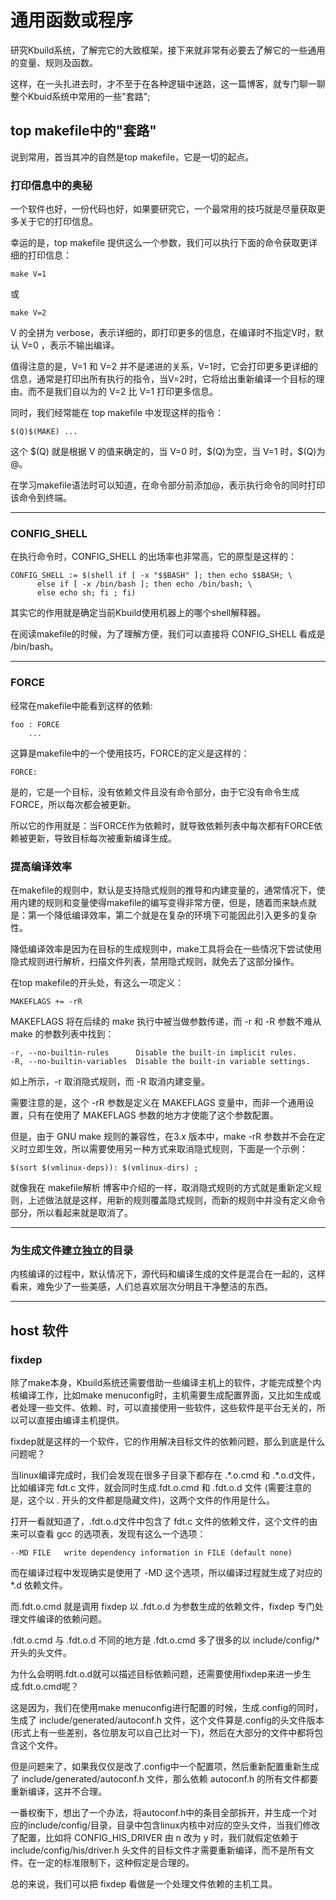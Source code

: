# 通用函数或程序
研究Kbuild系统，了解完它的大致框架，接下来就非常有必要去了解它的一些通用的变量、规则及函数。  

这样，在一头扎进去时，才不至于在各种逻辑中迷路，这一篇博客，就专门聊一聊整个Kbuid系统中常用的一些"套路";

## top makefile中的"套路"
说到常用，首当其冲的自然是top makefile，它是一切的起点。  

### 打印信息中的奥秘
一个软件也好，一份代码也好，如果要研究它，一个最常用的技巧就是尽量获取更多关于它的打印信息。  

幸运的是，top makefile 提供这么一个参数，我们可以执行下面的命令获取更详细的打印信息：
```
make V=1
``` 
或
```
make V=2
```
V 的全拼为 verbose，表示详细的，即打印更多的信息，在编译时不指定V时，默认 V=0 ，表示不输出编译。  

值得注意的是，V=1 和  V=2 并不是递进的关系，V=1时，它会打印更多更详细的信息，通常是打印出所有执行的指令，当V=2时，它将给出重新编译一个目标的理由。而不是我们自以为的 V=2 比 V=1 打印更多信息。  

同时，我们经常能在 top makefile 中发现这样的指令：
```
$(Q)$(MAKE) ...
```
这个 \$(Q) 就是根据 V 的值来确定的，当 V=0 时，\$(Q)为空，当 V=1 时，\$(Q)为@。  

在学习makefile语法时可以知道，在命令部分前添加@，表示执行命令的同时打印该命令到终端。  

**** 


### CONFIG_SHELL
在执行命令时，CONFIG_SHELL 的出场率也非常高，它的原型是这样的：
```
CONFIG_SHELL := $(shell if [ -x "$$BASH" ]; then echo $$BASH; \
	  else if [ -x /bin/bash ]; then echo /bin/bash; \
	  else echo sh; fi ; fi)
```
其实它的作用就是确定当前Kbuild使用机器上的哪个shell解释器。  

在阅读makefile的时候，为了理解方便，我们可以直接将 CONFIG_SHELL 看成是 /bin/bash。

****  


### FORCE
经常在makefile中能看到这样的依赖:
```
foo : FORCE
    ...
```

这算是makefile中的一个使用技巧，FORCE的定义是这样的：
```
FORCE:
```
是的，它是一个目标，没有依赖文件且没有命令部分，由于它没有命令生成FORCE，所以每次都会被更新。  

所以它的作用就是：当FORCE作为依赖时，就导致依赖列表中每次都有FORCE依赖被更新，导致目标每次被重新编译生成。  



### 提高编译效率
在makefile的规则中，默认是支持隐式规则的推导和内建变量的，通常情况下，使用内建的规则和变量使得makefile的编写变得非常方便，但是，随着而来缺点就是：第一个降低编译效率，第二个就是在复杂的环境下可能因此引入更多的复杂性。   

降低编译效率是因为在目标的生成规则中，make工具将会在一些情况下尝试使用隐式规则进行解析，扫描文件列表，禁用隐式规则，就免去了这部分操作。  

在top makefile的开头处，有这么一项定义：
```
MAKEFLAGS += -rR
```
MAKEFLAGS 将在后续的 make 执行中被当做参数传递，而 -r 和 -R 参数不难从 make 的参数列表中找到：
```
-r, --no-builtin-rules      Disable the built-in implicit rules.
-R, --no-builtin-variables  Disable the built-in variable settings.
```
如上所示，-r 取消隐式规则，而 -R 取消内建变量。 

需要注意的是，这个 -rR 参数是定义在 MAKEFLAGS 变量中，而非一个通用设置，只有在使用了 MAKEFLAGS 参数的地方才使能了这个参数配置。  

但是，由于 GNU make 规则的兼容性，在3.x 版本中，make -rR 参数并不会在定义时立即生效，所以需要使用另一种方式来取消隐式规则，下面是一个示例：
```
$(sort $(vmlinux-deps)): $(vmlinux-dirs) ;
```
就像我在 makefile解析 博客中介绍的一样，取消隐式规则的方式就是重新定义规则，上述做法就是这样，用新的规则覆盖隐式规则，而新的规则中并没有定义命令部分，所以看起来就是取消了。  

****  

### 为生成文件建立独立的目录
内核编译的过程中，默认情况下，源代码和编译生成的文件是混合在一起的，这样看来，难免少了一些美感，人们总喜欢层次分明且干净整洁的东西。



***  

## host 软件

### fixdep
除了make本身，Kbuild系统还需要借助一些编译主机上的软件，才能完成整个内核编译工作，比如make menuconfig时，主机需要生成配置界面，又比如生成或者处理一些文件、依赖、时，可以直接使用一些软件，这些软件是平台无关的，所以可以直接由编译主机提供。  

fixdep就是这样的一个软件，它的作用解决目标文件的依赖问题，那么到底是什么问题呢？  

当linux编译完成时，我们会发现在很多子目录下都存在 .\*.o.cmd 和 .\*.o.d文件，比如编译完 fdt.c 文件，就会同时生成.fdt.o.cmd 和 .fdt.o.d 文件
(需要注意的是，这个以 . 开头的文件都是隐藏文件)，这两个文件的作用是什么。

打开一看就知道了，.fdt.o.d文件中包含了 fdt.c 文件的依赖文件，这个文件的由来可以查看 gcc 的选项表，发现有这么一个选项：
```
--MD FILE   write dependency information in FILE (default none)
```
而在编译过程中发现确实是使用了 -MD 这个选项，所以编译过程就生成了对应的 *.d 依赖文件。  

而.fdt.o.cmd 就是调用 fixdep 以 .fdt.o.d 为参数生成的依赖文件，fixdep 专门处理文件编译的依赖问题。  

.fdt.o.cmd 与 .fdt.o.d 不同的地方是 .fdt.o.cmd 多了很多的以 include/config/* 开头的头文件。  

为什么会明明.fdt.o.d就可以描述目标依赖问题，还需要使用fixdep来进一步生成.fdt.o.cmd呢？  

这是因为，我们在使用make menuconfig进行配置的时候，生成.config的同时，生成了 include/generated/autoconf.h 文件，这个文件算是.config的头文件版本(形式上有一些差别，各位朋友可以自己比对一下)，然后在大部分的文件中都将包含这个文件。  

但是问题来了，如果我仅仅是改了.config中一个配置项，然后重新配置重新生成了 include/generated/autoconf.h 文件，那么依赖 autoconf.h 的所有文件都要重新编译，这并不合理。  

一番权衡下，想出了一个办法，将autoconf.h中的条目全部拆开，并生成一个对应的include/config/目录，目录中包含linux内核中对应的空头文件，当我们修改了配置，比如将 CONFIG_HIS_DRIVER 由 n 改为 y 时，我们就假定依赖于 include/config/his/driver.h 头文件的目标文件才需要重新编译，而不是所有文件。在一定的标准限制下，这种假定是合理的。  

总的来说，我们可以把 fixdep 看做是一个处理文件依赖的主机工具。  











